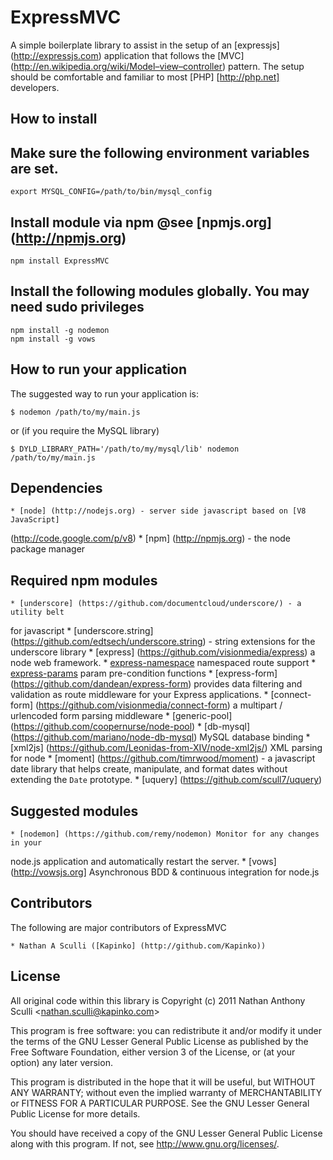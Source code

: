 

ExpressMVC
==========

A simple boilerplate library to assist in the setup of an 
[expressjs] (http://expressjs.com) application that follows the [MVC]
(http://en.wikipedia.org/wiki/Model–view–controller) pattern.  The setup should
be comfortable and familiar to most [PHP] [http://php.net] developers.

How to install
--------------

## Make sure the following environment variables are set.

    export MYSQL_CONFIG=/path/to/bin/mysql_config

## Install module via npm @see [npmjs.org] (http://npmjs.org)

    npm install ExpressMVC

## Install the following modules globally. You may need sudo privileges

    npm install -g nodemon
    npm install -g vows

How to run your application
---------------------------

The suggested way to run your application is:

    $ nodemon /path/to/my/main.js

or (if you require the MySQL library)

    $ DYLD_LIBRARY_PATH='/path/to/my/mysql/lib' nodemon /path/to/my/main.js

Dependencies
------------

    * [node] (http://nodejs.org) - server side javascript based on [V8 JavaScript] 
(http://code.google.com/p/v8)
    * [npm] (http://npmjs.org) - the node package manager

## Required npm modules

    * [underscore] (https://github.com/documentcloud/underscore/) - a utility belt
for javascript
    * [underscore.string] (https://github.com/edtsech/underscore.string)  - string
extensions for the underscore library
    * [express] (https://github.com/visionmedia/express) a node web framework.
    * [express-namespace](https://github.com/visionmedia/express-namespace) namespaced 
route support
    * [express-params](https://github.com/visionmedia/express-params) param 
pre-condition functions
    * [express-form] (https://github.com/dandean/express-form) provides data
filtering and validation as route middleware for your Express applications.
    * [connect-form] (https://github.com/visionmedia/connect-form) a multipart /
urlencoded form parsing middleware
    * [generic-pool] (https://github.com/coopernurse/node-pool)
    * [db-mysql] (https://github.com/mariano/node-db-mysql) MySQL database binding
    * [xml2js] (https://github.com/Leonidas-from-XIV/node-xml2js/) XML parsing for node
    * [moment] (https://github.com/timrwood/moment) - a javascript date library 
that helps create, manipulate, and format dates without extending the `Date` 
prototype.
    * [uquery] (https://github.com/scull7/uquery)

## Suggested modules

    * [nodemon] (https://github.com/remy/nodemon) Monitor for any changes in your
node.js application and automatically restart the server.
    * [vows] (http://vowsjs.org] Asynchronous BDD &amp; continuous integration 
for node.js



Contributors
------------

The following are major contributors of ExpressMVC

    * Nathan A Sculli ([Kapinko] (http://github.com/Kapinko))


License
-------

All original code within this library is
Copyright (c) 2011 Nathan Anthony Sculli &lt;nathan.sculli@kapinko.com&gt;

This program is free software: you can redistribute it and/or modify
it under the terms of the GNU Lesser General Public License as published by
the Free Software Foundation, either version 3 of the License, or
(at your option) any later version.

This program is distributed in the hope that it will be useful,
but WITHOUT ANY WARRANTY; without even the implied warranty of
MERCHANTABILITY or FITNESS FOR A PARTICULAR PURPOSE.  See the
GNU Lesser General Public License for more details.

You should have received a copy of the GNU Lesser General Public License
along with this program.  If not, see <http://www.gnu.org/licenses/>.
